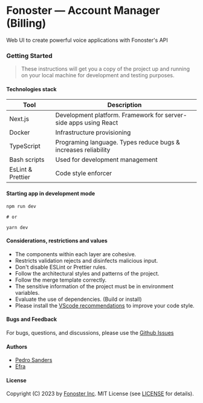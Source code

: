 # Fonoster — Account Manager (Billing)

Web UI to create powerful voice applications with Fonoster's API

### Getting Started

> These instructions will get you a copy of the project up and
> running on your local machine for development and testing purposes.

#### Technologies stack

| Tool                 | Description                                                         |
| -------------------- | ------------------------------------------------------------------- |
| Next.js              | Development platform. Framework for server-side apps using React    |
| Docker               | Infrastructure provisioning                                         |
| TypeScript           | Programing language. Types reduce bugs & increases reliability      |
| Bash scripts	       | Used for development management                                     |
| EsLint & Prettier	   | Code style enforcer                                                 |

#### Starting app in development mode

```shell
npm run dev

# or

yarn dev
```

#### Considerations, restrictions and values

- The components within each layer are cohesive.
- Restricts validation rejects and disinfects malicious input.
- Don't disable ESLint or Prettier rules.
- Follow the architectural styles and patterns of the project.
- Follow the merge template correctly.
- The sensitive information of the project must be in environment variables.
- Evaluate the use of dependencies. (Build or install)
- Please install the [VScode recommendations](/.vscode/extensions.json) to improve your code style.

#### Bugs and Feedback

For bugs, questions, and discussions, please use the [Github Issues](https://github.com/fonoster/webapp/issues)

#### Authors

- [Pedro Sanders](https://github.com/psanders)
- [Efra](https://github.com/efraa)

#### License

Copyright (C) 2023 by [Fonoster Inc](https://fonoster.com). MIT License (see [LICENSE](/LICENSE) for details).

